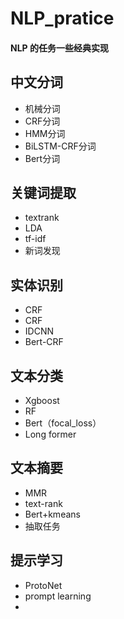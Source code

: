 # NLP_pratice
#### NLP 的任务一些经典实现

## 中文分词
- 机械分词
- CRF分词
- HMM分词
- BiLSTM-CRF分词
- Bert分词

## 关键词提取
- textrank
- LDA
- tf-idf
- 新词发现

## 实体识别
- CRF
- CRF
- IDCNN
- Bert-CRF

## 文本分类
- Xgboost
- RF
- Bert（focal_loss）
- Long former

## 文本摘要
- MMR
- text-rank
- Bert+kmeans
- 抽取任务


## 提示学习
- ProtoNet
- prompt learning
- 
